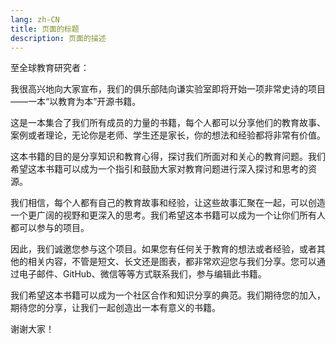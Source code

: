 ```yaml
---
lang: zh-CN
title: 页面的标题
description: 页面的描述
---
```


至全球教育研究者：

我很高兴地向大家宣布，我们的俱乐部陆向谦实验室即将开始一项非常史诗的项目——一本“以教育为本”开源书籍。

这是一本集合了我们所有成员的力量的书籍，每个人都可以分享他们的教育故事、案例或者理论，无论你是老师、学生还是家长，你的想法和经验都将非常有价值。

这本书籍的目的是分享知识和教育心得，探讨我们所面对和关心的教育问题。我们希望这本书籍可以成为一个指引和鼓励大家对教育问题进行深入探讨和思考的资源。

我们相信，每个人都有自己的教育故事和经验，让这些故事汇聚在一起，可以创造一个更广阔的视野和更深入的思考。我们希望这本书籍可以成为一个让你们所有人都可以参与的项目。

因此，我们诚邀您参与这个项目。如果您有任何关于教育的想法或者经验，或者其他的相关内容，不管是短文、长文还是图表，都非常欢迎您与我们分享。您可以通过电子邮件、GitHub、微信等等方式联系我们，参与编辑此书籍。

我们希望这本书籍可以成为一个社区合作和知识分享的典范。我们期待您的加入，期待您的分享，让我们一起创造出一本有意义的书籍。

谢谢大家！
